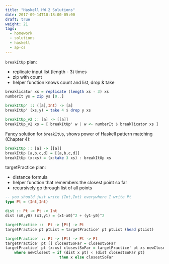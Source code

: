 ```yaml
---
title: "Haskell HW 2 Solutions"
date: 2017-09-14T10:18:00-05:00
draft: true
weight: 21
tags: 
  - homework
  - solutions
  - haskell
  - ap-cs
---
```


`breakItUp` plan:

* replicate input list (length - 3) times
* zip with count
* helper function knows count and list, drop & take 

```haskell
breaklicator xs = replicate (length xs - 3) xs
numberIt ys = zip ys [0..]
              
breakItUp' :: ([a],Int) -> [a]
breakItUp' (xs,y) = take 4 $ drop y xs

breakItUp_v2 :: [a] -> [[a]]
breakItUp_v2 xs = [ breakItUp' w | w <- numberIt $ breaklicator xs ]
```

Fancy solution for `breakItUp`, shows power of Haskell pattern matching (Chapter 4):

```haskell
breakItUp :: [a] -> [[a]]
breakItUp [a,b,c,d] = [[a,b,c,d]]
breakItUp (x:xs) = (x:take 3 xs) : breakItUp xs
```

targetPractice plan:

* distance formula
* helper function that remembers the closest point so far
* recursively go through list of all points

```haskell
-- you should just write (Int,Int) everywhere I write Pt
type Pt = (Int,Int)

dist :: Pt -> Pt -> Int
dist (x0,y0) (x1,y1) = (x1-x0)^2 + (y1-y0)^2

targetPractice ::  Pt -> [Pt] -> Pt
targetPractice pt ptList = targetPractice' pt ptList (head ptList)

targetPractice' :: Pt -> [Pt] -> Pt -> Pt 
targetPractice' pt [] closestSoFar = closestSoFar
targetPractice' pt (x:xs) closestSoFar = targetPractice' pt xs newClosest 
    where newClosest = if (dist x pt) < (dist closestSoFar pt) 
                        then x else closestSoFar
```
